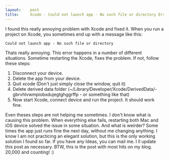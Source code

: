 ```yaml
---
layout:    post
title:     Xcode - Could not launch app - No such file or directory Error
---
```


 I found this really annoying problem with Xcode and fixed it. When you run a project on Xcode, you sometimes end up with a message like this:

	Could not launch app - No such file or directory

Thats really annoying. This error happens in a number of different situations. Sometime restarting the Xcode, fixes the problem. If not, follow these steps:

1. Disconnect your device.
2. Delete the app from your device.
3. Quit xcode (Don't just simply close the window, quit it)
4. Delete derived data folder (~/Library/Developer/Xcode/DerivedData/-gbrvhlvwmpiobxdujegtghggrffp - or something like that)
5. Now start Xcode, connect device and run the project. It should work fine.

Even theses steps are not helping me sometimes. I don't know what is causing this problem. When everything else fails, restarting both Mac and iOS device solved the issue in some situation. And what is weirder? Some times the app just runs fine the next day, without me changing anything.  I know I am not practicing an elegant solution, but this is the only working solution I found so far. If you have any Ideas, you can mail me. I ll update this post as necessary. BTW, this is the post with most hits on my blog. 20,000 and counting! :)
